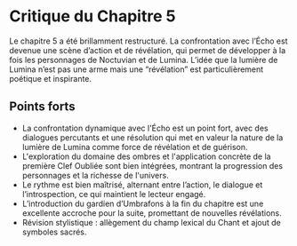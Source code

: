 # Critique du Chapitre 5

Le chapitre 5 a été brillamment restructuré. La confrontation avec l’Écho est devenue une scène d’action et de révélation, qui permet de développer à la fois les personnages de Noctuvian et de Lumina. L’idée que la lumière de Lumina n’est pas une arme mais une “révélation” est particulièrement poétique et inspirante.
## Points forts
- La confrontation dynamique avec l'Écho est un point fort, avec des dialogues percutants et une résolution qui met en valeur la nature de la lumière de Lumina comme force de révélation et de guérison.
- L'exploration du domaine des ombres et l'application concrète de la première Clef Oubliée sont bien intégrées, montrant la progression des personnages et la richesse de l'univers.
- Le rythme est bien maîtrisé, alternant entre l’action, le dialogue et l’introspection, ce qui maintient le lecteur engagé.
- L’introduction du gardien d’Umbrafons à la fin du chapitre est une excellente accroche pour la suite, promettant de nouvelles révélations.
- Révision stylistique : allègement du champ lexical du Chant et ajout de symboles sacrés.
